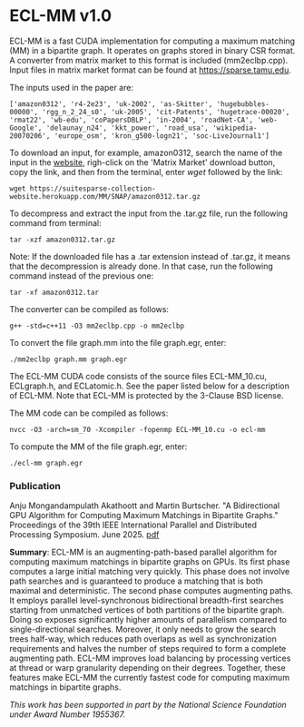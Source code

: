 # ECL-MM v1.0

ECL-MM is a fast CUDA implementation for computing a maximum matching (MM) in a bipartite graph. It operates on graphs stored in binary CSR format. A converter from matrix market to this format is included (mm2eclbp.cpp). Input files in matrix market format can be found at https://sparse.tamu.edu.

The inputs used in the paper are:

    ['amazon0312', 'r4-2e23', 'uk-2002', 'as-Skitter', 'hugebubbles-00000', 'rgg_n_2_24_s0', 'uk-2005', 'cit-Patents', 'hugetrace-00020', 'rmat22', 'wb-edu', 'coPapersDBLP', 'in-2004', 'roadNet-CA', 'web-Google', 'delaunay_n24', 'kkt_power', 'road_usa', 'wikipedia-20070206', 'europe_osm', 'kron_g500-logn21', 'soc-LiveJournal1']

To download an input, for example, amazon0312, search the name of the input in the [website](https://sparse.tamu.edu), righ-click on the 'Matrix Market' download button, copy the link, and then from the terminal, enter *wget* followed by the link:
    
    wget https://suitesparse-collection-website.herokuapp.com/MM/SNAP/amazon0312.tar.gz

To decompress and extract the input from the .tar.gz file, run the following command from terminal:

    tar -xzf amazon0312.tar.gz

Note: If the downloaded file has a .tar extension instead of .tar.gz, it means that the decompression is already done. In that case, run the following command instead of the previous one:

    tar -xf amazon0312.tar

The converter can be compiled as follows:

    g++ -std=c++11 -O3 mm2eclbp.cpp -o mm2eclbp

To convert the file graph.mm into the file graph.egr, enter:

    ./mm2eclbp graph.mm graph.egr


The ECL-MM CUDA code consists of the source files ECL-MM_10.cu, ECLgraph.h, and ECLatomic.h. See the paper listed below for a description of ECL-MM. Note that ECL-MM is protected by the 3-Clause BSD license.

The MM code can be compiled as follows:

    nvcc -O3 -arch=sm_70 -Xcompiler -fopenmp ECL-MM_10.cu -o ecl-mm

To compute the MM of the file graph.egr, enter:

    ./ecl-mm graph.egr


### Publication

Anju Mongandampulath Akathoott and Martin Burtscher. "A Bidirectional GPU Algorithm for Computing Maximum Matchings in Bipartite Graphs." Proceedings of the 39th IEEE International Parallel and Distributed Processing Symposium. June 2025. [pdf](https://userweb.cs.txstate.edu/~burtscher/papers/ipdps25b.pdf)


**Summary**: ECL-MM is an augmenting-path-based parallel algorithm for computing maximum matchings in bipartite graphs on GPUs. Its first phase computes a large initial matching very quickly. This phase does not involve path searches and is guaranteed to produce a matching that is both maximal and deterministic. The second phase computes augmenting paths. It employs parallel level-synchronous bidirectional breadth-first searches starting from unmatched vertices of both partitions of the bipartite graph. Doing so exposes significantly higher amounts of parallelism compared to single-directional searches. Moreover, it only needs to grow the search trees half-way, which reduces path overlaps as well as synchronization requirements and halves the number of steps required to form a complete augmenting path. ECL-MM improves load balancing by processing vertices at thread or warp granularity depending on their degrees. Together, these features make ECL-MM the currently fastest code for computing maximum matchings in bipartite graphs.


*This work has been supported in part by the National Science Foundation under Award Number 1955367.*
